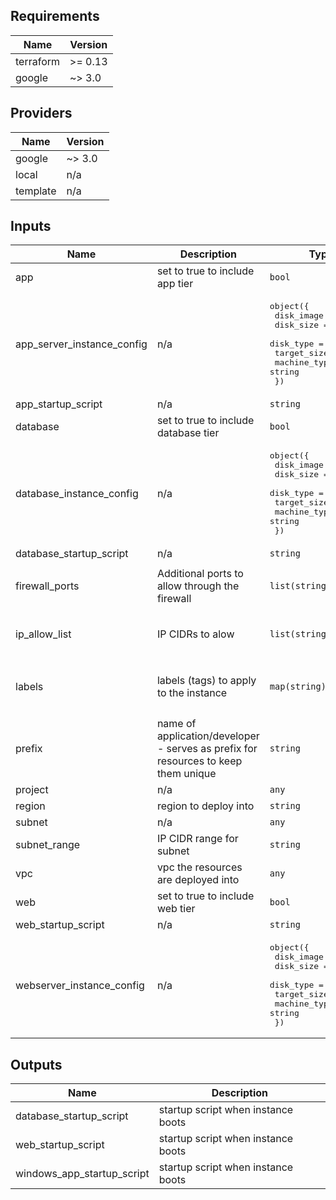 ## Requirements

| Name | Version |
|------|---------|
| terraform | >= 0.13 |
| google | ~> 3.0 |

## Providers

| Name | Version |
|------|---------|
| google | ~> 3.0 |
| local | n/a |
| template | n/a |

## Inputs

| Name | Description | Type | Default | Required |
|------|-------------|------|---------|:--------:|
| app | set to true to include app tier | `bool` | `false` | no |
| app\_server\_instance\_config | n/a | <pre>object({<br>    disk_image     = string<br>    disk_size      = string<br>    disk_type      = string<br>    target_size    = string<br>    machine_type   = string<br>  })</pre> | <pre>{<br>  "disk_image": "appserver_windows",<br>  "disk_size": "200",<br>  "disk_type": "pd-ssd",<br>  "machine_type": "n1-standard-1",<br>  "target_size": "1"<br>}</pre> | no |
| app\_startup\_script | n/a | `string` | `""` | no |
| database | set to true to include database tier | `bool` | `false` | no |
| database\_instance\_config | n/a | <pre>object({<br>    disk_image   = string<br>    disk_size    = string<br>    disk_type    = string<br>    target_size  = string<br>    machine_type = string<br>  })</pre> | <pre>{<br>  "disk_image": "database_windows",<br>  "disk_size": "200",<br>  "disk_type": "pd-ssd",<br>  "machine_type": "n1-standard-1",<br>  "target_size": "1"<br>}</pre> | no |
| database\_startup\_script | n/a | `string` | `""` | no |
| firewall\_ports | Additional ports to allow through the firewall | `list(string)` | <pre>[<br>  ""<br>]</pre> | no |
| ip\_allow\_list | IP CIDRs to alow | `list(string)` | <pre>[<br>  "0.0.0.0/0"<br>]</pre> | no |
| labels | labels (tags) to apply to the instance | `map(string)` | <pre>{<br>  "os": "windows",<br>  "tier": "3"<br>}</pre> | no |
| prefix | name of application/developer - serves as prefix for resources to keep them unique | `string` | n/a | yes |
| project | n/a | `any` | n/a | yes |
| region | region to deploy into | `string` | `"europe-west2"` | no |
| subnet | n/a | `any` | n/a | yes |
| subnet\_range | IP CIDR range for subnet | `string` | `""` | no |
| vpc | vpc the resources are deployed into | `any` | n/a | yes |
| web | set to true to include web tier | `bool` | `false` | no |
| web\_startup\_script | n/a | `string` | `""` | no |
| webserver\_instance\_config | n/a | <pre>object({<br>    disk_image   = string<br>    disk_size    = string<br>    disk_type    = string<br>    target_size  = string<br>    machine_type = string<br>  })</pre> | <pre>{<br>  "disk_image": "webserver_windows",<br>  "disk_size": "200",<br>  "disk_type": "pd-ssd",<br>  "machine_type": "n1-standard-1",<br>  "target_size": "1"<br>}</pre> | no |

## Outputs

| Name | Description |
|------|-------------|
| database\_startup\_script | startup script when instance boots |
| web\_startup\_script | startup script when instance boots |
| windows\_app\_startup\_script | startup script when instance boots |

